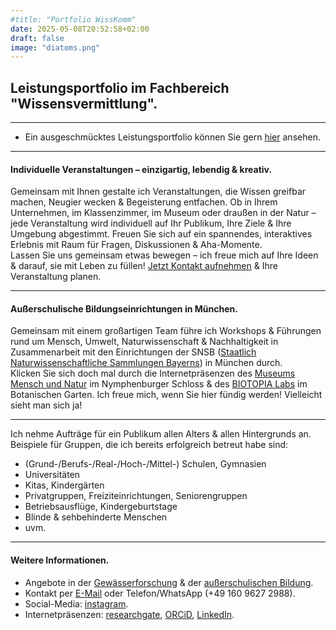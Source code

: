 ```yaml
---
#title: "Portfolio WissKomm"
date: 2025-05-08T20:52:58+02:00
draft: false
image: "diatoms.png"
---
```

## Leistungsportfolio im Fachbereich "Wissensvermittlung".  
___  
* Ein ausgeschmücktes Leistungsportfolio können Sie gern [hier](/images/portfolio-referentin.pdf) ansehen. 
___  

#### Individuelle Veranstaltungen – einzigartig, lebendig & kreativ. 
Gemeinsam mit Ihnen gestalte ich Veranstaltungen, die Wissen greifbar machen, Neugier wecken & Begeisterung entfachen. Ob in Ihrem Unternehmen, im Klassenzimmer, im Museum oder draußen in der Natur – jede Veranstaltung wird individuell auf Ihr Publikum, Ihre Ziele & Ihre Umgebung abgestimmt. Freuen Sie sich auf ein spannendes, interaktives Erlebnis mit Raum für Fragen, Diskussionen & Aha-Momente.  
Lassen Sie uns gemeinsam etwas bewegen – ich freue mich auf Ihre Ideen & darauf, sie mit Leben zu füllen! [Jetzt Kontakt aufnehmen](mailto:spyingonscience@posteo.com?subject=Kontaktaufnahme%20über%20die%20Webseite%20spyingonscience.com) & Ihre Veranstaltung planen. 

___

#### Außerschulische Bildungseinrichtungen in München.
Gemeinsam mit einem großartigen Team führe ich Workshops & Führungen rund um Mensch, Umwelt, Naturwissenschaft & Nachhaltigkeit in Zusammenarbeit mit den Einrichtungen der SNSB ([Staatlich Naturwissenschaftliche Sammlungen Bayerns](https://snsb.de/)) in München durch.  
Klicken Sie sich doch mal durch die Internetpräsenzen des [Museums Mensch und Natur](https://mmn-muenchen.snsb.de/fuehrungen-mehr/) im Nymphenburger Schloss & des [BIOTOPIA Labs](https://biotopialab.snsb.de/programme/) im Botanischen Garten. Ich freue mich, wenn Sie hier fündig werden! Vielleicht sieht man sich ja!  

___

Ich nehme Aufträge für ein Publikum allen Alters & allen Hintergrunds an. Beispiele für Gruppen, die ich bereits erfolgreich betreut habe sind: 
* (Grund-/Berufs-/Real-/Hoch-/Mittel-) Schulen, Gymnasien
* Universitäten
* Kitas, Kindergärten
* Privatgruppen, Freiziteinrichtungen, Seniorengruppen 
* Betriebsausflüge, Kindergeburtstage
* Blinde & sehbehinderte Menschen
* uvm.  
___

#### Weitere Informationen. 
* Angebote in der [Gewässerforschung](/limnologie/) & der [außerschulischen Bildung](/wisskomm/). 
* Kontakt per [E-Mail](mailto:spyingonscience@posteo.com?subject=Kontaktaufnahme%20über%20die%20Webseite%20spyingonscience.com) oder Telefon/WhatsApp (+49 160 9627 2988).  
* Social-Media: [instagram](https://www.instagram.com/spyingonscience/).
* Internetpräsenzen: [researchgate](https://www.researchgate.net/profile/Andrea-Koplitz-Weissgerber), [ORCiD](https://orcid.org/my-orcid?orcid=0000-0001-8429-5448), [LinkedIn](https://www.linkedin.com/in/andrea-koplitz-weissgerber/).